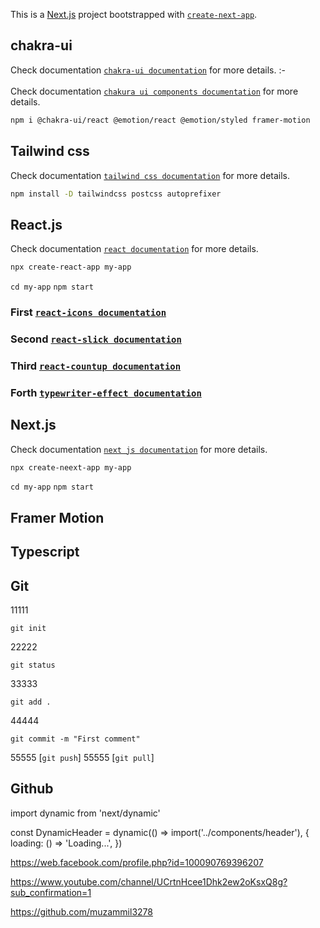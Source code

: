 This is a [Next.js](https://nextjs.org/) project bootstrapped with [`create-next-app`](https://github.com/vercel/next.js/tree/canary/packages/create-next-app).

## chakra-ui

Check documentation [`chakra-ui documentation`](https://chakra-ui.com/) for more details. :- <br> </br>
Check documentation [`chakura ui components documentation`](https://chakra-templates.dev/) for more details.

```bash
npm i @chakra-ui/react @emotion/react @emotion/styled framer-motion
```

## Tailwind css

Check documentation [`tailwind css documentation`](https://tailwindcss.com/) for more details.

```bash
npm install -D tailwindcss postcss autoprefixer
```

## React.js

Check documentation [`react documentation`](https://reactjs.org/) for more details.

```bash
npx create-react-app my-app
```

`cd my-app`
`npm start`

### First [`react-icons documentation`](https://react-icons.github.io/)

### Second [`react-slick documentation`](https://react-slick.neostack.com/)

### Third [`react-countup documentation`](https://www.npmjs.com/package/react-countup)

### Forth [`typewriter-effect documentation`](https://www.npmjs.com/package/typewriter-effect)

## Next.js

Check documentation [`next js documentation`](https://nextjs.org/) for more details.

```bash
npx create-neext-app my-app
```

`cd my-app`
`npm start`

## Framer Motion

## Typescript

## Git

11111

```
git init
```

22222

```
git status
```

33333

```
git add .
```

44444

```
git commit -m "First comment"
```

55555 [`git push`]
55555 [`git pull`]

## Github

import dynamic from 'next/dynamic'

const DynamicHeader = dynamic(() => import('../components/header'), {
loading: () => 'Loading...',
})

<!-- Facebook -->
https://web.facebook.com/profile.php?id=100090769396207
<!-- you tube -->
https://www.youtube.com/channel/UCrtnHcee1Dhk2ew2oKsxQ8g?sub_confirmation=1
<!-- github -->
https://github.com/muzammil3278